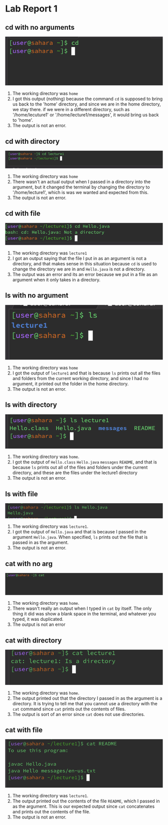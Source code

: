 # **Lab Report 1**
## **cd with no arguments**
![Image](cdnoarg.png)
1. The working directory was `home`
2. I got this output (nothing) because the command `cd` is supposed to bring us back to the 'home' directory, and since we are in the home directory, we stay there. if we were in a different directory, such as '/home/lecuture1' or '/home/lecture1/messages', it would bring us back to 'home'.
3. The output is not an error.

## **cd with directory**
![Image](cddirectory.png)
1. The working directory was `home`
2. There wasn't an actual output when I passed in a directory into the argument, but it changed the terminal by changing the directory to '/home/lecture1', which is was we wanted and expected from this.
3. The output is not an error.

## **cd with file**
![Image](cdfile.png)
1. The working directory was `lecture1`
2. I got an output saying that the file I put in as an argument is not a directory, and that makes sense in this situation because `cd` is used to change the directory we are in and `Hello.java` is not a directory.
3. The output was an error and its an error because we put in a file as an argument when it only takes in a directory.

## **ls with no argument**
![Image](lsnoarg.png)
1. The working directory was `home`
2. I got the output of `lecture1` and that is because `ls` prints out all the files and folders from the current working directory, and since I had no argument, it printed out the folder in the home directory.
3. The output is not an error.

## **ls with directory**
![Image](lsdirectory.png)
1. The working directory was `home`.
2. I got the output of `Hello.class` `Hello.java` `messages` `README`, and that is because `ls` prints out all of the files and folders under the current directory, and these are the files under the lecture1 directory
3. The output is not an error.

## **ls with file**
![Image](lsfile.png)
1. The working directory was `lecture1`.
2. I got the output of `Hello.java` and that is because I passed in the argument `Hello.java`. When specified, `ls` prints out the file that is passed in as the argument.
3. The output is not an error.

## **cat with no arg**
![Image](catnoarg.png)
1. The working directory was `home`.
2. There wasn't really an output when I typed in `cat` by itself. The only thing it did was show a blank space in the terminal, and whatever you typed, it was duplicated.
3. The output is not an error

## **cat with directory**
![Image](catdirectory.png)
1. The working directory was `home`.
2. The output printed out that the directory I passed in as the argument is a directory. It is trying to tell me that you cannot use a directory with the `cat` command since `cat` prints out the contents of files.
3. The output is sort of an error since `cat` does not use directories.

## **cat with file**
![Image](catfile.png)
1. The working directory was `lecture1`.
2. The output printed out the contents of the file `README`, which I passed in as the argument. This is our expected output since `cat` concatenates and prints out the contents of the file.
3. The output is not an error.
